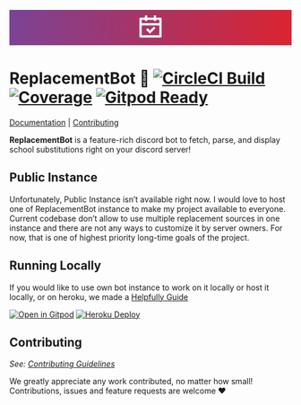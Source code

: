 ![Banner](https://raw.githubusercontent.com/ReplacementBot/docs/master/.gitbook/assets/replacementbot-banner.png)

# ReplacementBot 📅 [![CircleCI Build](https://img.shields.io/circleci/build/github/ReplacementBot/ReplacementBot?logo=circleci&token=6bae64ae7a523f3f207804bf7818dc1d56f420a4)](https://circleci.com/gh/ReplacementBot/ReplacementBot) [![Coverage](https://img.shields.io/codecov/c/github/ReplacementBot/ReplacementBot?logo=codecov&logoColor=white)](https://codecov.io/gh/ReplacementBot/ReplacementBot) [![Gitpod Ready](https://img.shields.io/badge/Gitpod-ready-blue?logo=gitpod&logoColor=white)](https://gitpod.io/#https://github.com/ReplacementBot/ReplacementBot)

[Documentation](https://mrbartusek.gitbook.io/replacementbot) | [Contributing](https://mrbartusek.gitbook.io/replacementbot/contribute/contributing-guidelines)


**ReplacementBot** is a feature-rich discord bot to fetch, parse, and display school substitutions right on your discord server!

## Public Instance

Unfortunately, Public Instance isn’t available right now. I would love to host one of ReplacementBot instance to make my project available to everyone. Current codebase don’t allow to use multiple replacement sources in one instance and there are not any ways to customize it by server owners. For now, that is one of highest priority long-time goals of the project.

## Running Locally

If you would like to use own bot instance to work on it locally or host it locally, or on heroku, we made a [Helpfully Guide](https://mrbartusek.gitbook.io/replacementbot/setup-the-bot/self-hosting)

[![Open in Gitpod](https://gitpod.io/button/open-in-gitpod.svg)](https://gitpod.io/#https://github.com/ReplacementBot/ReplacementBot) [![Heroku Deploy](https://www.herokucdn.com/deploy/button.svg)](https://heroku.com/deploy)


## Contributing
*See: [Contributing Guidelines](https://mrbartusek.gitbook.io/replacementbot/contribute/contributing-guidelines)*

We greatly appreciate any work contributed, no matter how small!  Contributions, issues and feature requests are welcome ❤️

